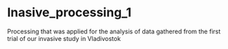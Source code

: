 # Inasive_processing_1
Processing that was applied for the analysis of data gathered from the first trial of our invasive study in Vladivostok
